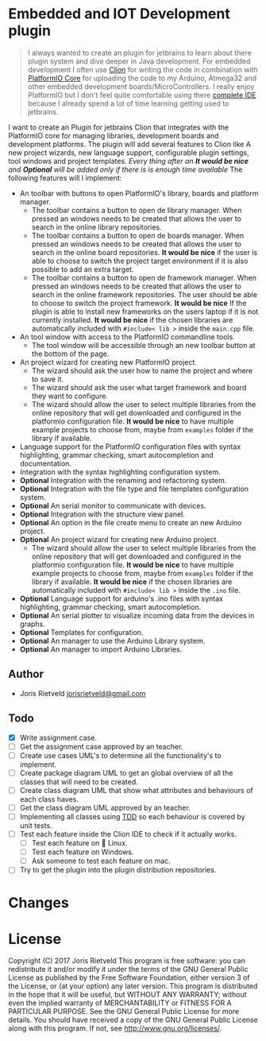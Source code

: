 # Embedded and IOT Development plugin
>I always wanted to create an plugin for jetbrains to learn about there plugin system and dive deeper 
in Java development. For embedded development I often use [Clion](https://www.jetbrains.com/clion/) for writing the code in combination 
with [PlatformIO Core](http://docs.platformio.org/en/latest/core.html) for uploading the code to my Arduino, Atmega32 and other embedded development 
boards/MicroControllers. I really enjoy PlatformIO but I don't feel quite comfortable using there [complete 
IDE](http://docs.platformio.org/en/latest/ide/atom.html) because I already spend a lot of time learning getting used to jetbrains. 

I want to create an Plugin for jetbrains Clion that integrates with the PlatformIO core for managing 
libraries, development boards and development platforms. The plugin will add several features to Clion like
A new project wizards, new language support, configurable plugin settings, tool windows and project templates.
_Every thing after an **It would be nice** and **Optional** will be added only if there is is enough time available_
The following features will I implement: 
 - An toolbar with buttons to open PlatformIO's library, boards and platform manager.
    - The toolbar contains a button to open de library manager. When pressed an windows needs to be created that allows
        the user to search in the online library repositories.
    - The toolbar contains a button to open de boards manager. When pressed an windows needs to be created that allows
        the user to search in the online board repositories. **It would be nice** if the user is able to choose to switch 
        the project target environment if it is also possible to add an extra target.
    - The toolbar contains a button to open de framework manager. When pressed an windows needs to be created that allows
        the user to search in the online framework repositories. The user should be able to choose to switch the project 
        framework. **It would be nice** If the plugin is able to install new frameworks on the users laptop if it is 
        not currently installed. **It would be nice** if the chosen libraries are automatically included with 
        `#include< lib >` inside the `main.cpp` file.
 - An tool window with access to the PlatformIO commandline tools.
    - The tool window will be accessible through an new toolbar button at the bottom of the page. 
 - An project wizard for creating new PlatformIO project.
    - The wizard should ask the user how to name the project and where to save it. 
    - The wizard should ask the user what target framework and board they want to configure.
    - The wizard should allow the user to select multiple libraries from the online repository that will get downloaded 
      and configured in the platformio configuration file. **It would be nice** to have multiple example projects to choose 
      from, maybe from `examples` folder if the library if available.
 - Language support for the PlatformIO configuration files with syntax highlighting, grammar checking, smart 
   autocompletion and documentation.
 - Integration with the syntax highlighting configuration system.
 - **Optional** Integration with the renaming and refactoring system.
 - **Optional** Integration with the file type and file templates configuration system.
 - **Optional** An serial monitor to communicate with devices.    
 - **Optional** Integration with the structure view panel.
 - **Optional** An option in the file create menu to create an new Arduino project.
 - **Optional** An project wizard for creating new Arduino project.
      - The wizard should allow the user to select multiple libraries from the online repository that will get downloaded 
           and configured in the platformio configuration file. **It would be nice** to have multiple example projects to choose 
           from, maybe from `examples` folder if the library if available. **It would be nice** if the chosen libraries 
           are automatically included with `#include< lib >` inside the `.ino` file.
 - **Optional** Language support for arduino's .ino files with syntax highlighting, grammar checking, smart autocompletion.
 - **Optional** An serial plotter to visualize incoming data from the devices in graphs. 
 - **Optional** Templates for configuration.
 - **Optional** An manager to use the Arduino Library system.
 - **Optional** An manager to import Arduino Libraries.

## Author 
 - Joris Rietveld [jorisrietveld@gmail.com](mailto:jorisrietveld@gmail.com)
 
## Todo
- [x] Write assignment case.
- [ ] Get the assignment case approved by an teacher.
- [ ] Create use cases UML's to determine all the functionality's to implement.
- [ ] Create package diagram UML to get an global overview of all the classes that will need to be created.
- [ ] Create class diagram UML that show what attributes and behaviours of each class haves. 
- [ ] Get the class diagram UML approved by an teacher. 
- [ ] Implementing all classes using [TDD](https://www.youtube.com/watch?v=qmS4ojQ1Pa8) so each behaviour is covered by unit tests.
- [ ] Test each feature inside the Clion IDE to check if it actually works.
    - [ ] Test each feature on  :penguin: Linux.
    - [ ] Test each feature on Windows.
    - [ ] Ask someone to test each feature on mac.
- [ ] Try to get the plugin into the plugin distribution repositories.     

# Changes

# License
Copyright (C) 2017 Joris Rietveld
This program is free software: you can redistribute it and/or modify it under the terms of the GNU General Public License as published by the Free Software Foundation, either version 3 of the License, or (at your option) any later version.
This program is distributed in the hope that it will be useful, but WITHOUT ANY WARRANTY; without even the implied warranty of MERCHANTABILITY or FITNESS FOR A PARTICULAR PURPOSE. See the GNU General Public License for more details.
You should have received a copy of the GNU General Public License along with this program. If not, see http://www.gnu.org/licenses/.


